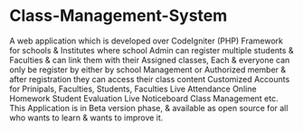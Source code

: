 # Class-Management-System
A web application which is developed over CodeIgniter (PHP) Framework for schools &amp; Institutes where school Admin can register multiple students &amp; Faculties &amp; can link them with their Assigned classes, Each &amp; everyone can only be register by  either by school Management or Authorized member &amp; after registration they can access their class content   Customized Accounts for Prinipals, Faculties, Students, Faculties Live Attendance Online Homework Student Evaluation Live Noticeboard Class Management etc.   This Application is in Beta version phase, &amp; available as open source for all who wants to learn &amp; wants to improve it.
